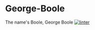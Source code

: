 # George-Boole
The name's Boole, George Boole
 [![linter](https://github.com/Monica-McFaul/George-Boole/workflows/linter/badge.svg)](https://github.com/marketplace/actions/super-linter)        
